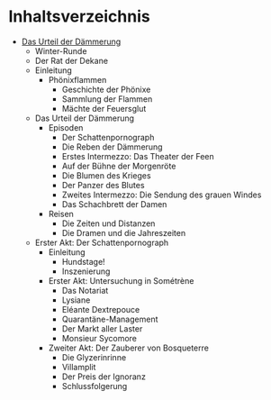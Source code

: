 # Inhaltsverzeichnis

* [Das Urteil der Dämmerung](title.md)
  * Winter-Runde
  * Der Rat der Dekane
  * Einleitung
    * Phönixflammen
      * Geschichte der Phönixe
      * Sammlung der Flammen
      * Mächte der Feuersglut
  * Das Urteil der Dämmerung
    * Episoden
      * Der Schattenpornograph
      * Die Reben der Dämmerung
      * Erstes Intermezzo:  Das Theater der Feen
      * Auf der Bühne der Morgenröte
      * Die Blumen des Krieges
      * Der Panzer des Blutes
      * Zweites Intermezzo: Die Sendung des grauen Windes
      * Das Schachbrett der Damen
    * Reisen
      * Die Zeiten und Distanzen
      * Die Dramen und die Jahreszeiten
  * Erster Akt: Der Schattenpornograph
    * Einleitung
      * Hundstage!
      * Inszenierung
    * Erster Akt: Untersuchung in Sométrène
      * Das Notariat
      * Lysiane
      * Eléante Dextrepouce
      * Quarantäne-Management
      * Der Markt aller Laster
      * Monsieur Sycomore
    * Zweiter Akt: Der Zauberer von Bosqueterre
      * Die Glyzerinrinne
      * Villamplit
      * Der Preis der Ignoranz
      * Schlussfolgerung


